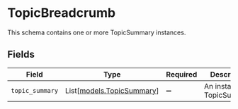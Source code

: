 # TopicBreadcrumb

This schema contains one or more TopicSummary instances.


## Fields

| Field                                                  | Type                                                   | Required                                               | Description                                            |
| ------------------------------------------------------ | ------------------------------------------------------ | ------------------------------------------------------ | ------------------------------------------------------ |
| `topic_summary`                                        | List[[models.TopicSummary](../models/topicsummary.md)] | :heavy_minus_sign:                                     | An instance of TopicSummary.                           |